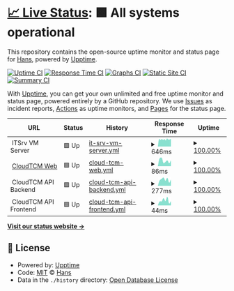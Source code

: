 # [📈 Live Status](https://uptime.itsrv.tw): <!--live status--> **🟩 All systems operational**

This repository contains the open-source uptime monitor and status page for [Hans](https://hans00.me/), powered by [Upptime](https://github.com/upptime/upptime).

[![Uptime CI](https://github.com/hans00/itsrv-uptime/workflows/Uptime%20CI/badge.svg)](https://github.com/hans00/itsrv-uptime/actions?query=workflow%3A%22Uptime+CI%22)
[![Response Time CI](https://github.com/hans00/itsrv-uptime/workflows/Response%20Time%20CI/badge.svg)](https://github.com/hans00/itsrv-uptime/actions?query=workflow%3A%22Response+Time+CI%22)
[![Graphs CI](https://github.com/hans00/itsrv-uptime/workflows/Graphs%20CI/badge.svg)](https://github.com/hans00/itsrv-uptime/actions?query=workflow%3A%22Graphs+CI%22)
[![Static Site CI](https://github.com/hans00/itsrv-uptime/workflows/Static%20Site%20CI/badge.svg)](https://github.com/hans00/itsrv-uptime/actions?query=workflow%3A%22Static+Site+CI%22)
[![Summary CI](https://github.com/hans00/itsrv-uptime/workflows/Summary%20CI/badge.svg)](https://github.com/hans00/itsrv-uptime/actions?query=workflow%3A%22Summary+CI%22)

With [Upptime](https://upptime.js.org), you can get your own unlimited and free uptime monitor and status page, powered entirely by a GitHub repository. We use [Issues](https://github.com/hans00/itsrv-uptime/issues) as incident reports, [Actions](https://github.com/hans00/itsrv-uptime/actions) as uptime monitors, and [Pages](https://uptime.itsrv.tw) for the status page.

<!--start: status pages-->
<!-- This summary is generated by Upptime (https://github.com/upptime/upptime) -->
<!-- Do not edit this manually, your changes will be overwritten -->
<!-- prettier-ignore -->
| URL | Status | History | Response Time | Uptime |
| --- | ------ | ------- | ------------- | ------ |
| <img alt="" src="https://icons.duckduckgo.com/ip3/null.ico" height="13"> ITSrv VM Server | 🟩 Up | [it-srv-vm-server.yml](https://github.com/itsrv-tw/uptime/commits/HEAD/history/it-srv-vm-server.yml) | <details><summary><img alt="Response time graph" src="./graphs/it-srv-vm-server/response-time-week.png" height="20"> 646ms</summary><br><a href="https://uptime.itsrv.tw/history/it-srv-vm-server"><img alt="Response time 653" src="https://img.shields.io/endpoint?url=https%3A%2F%2Fraw.githubusercontent.com%2Fitsrv-tw%2Fuptime%2FHEAD%2Fapi%2Fit-srv-vm-server%2Fresponse-time.json"></a><br><a href="https://uptime.itsrv.tw/history/it-srv-vm-server"><img alt="24-hour response time 702" src="https://img.shields.io/endpoint?url=https%3A%2F%2Fraw.githubusercontent.com%2Fitsrv-tw%2Fuptime%2FHEAD%2Fapi%2Fit-srv-vm-server%2Fresponse-time-day.json"></a><br><a href="https://uptime.itsrv.tw/history/it-srv-vm-server"><img alt="7-day response time 646" src="https://img.shields.io/endpoint?url=https%3A%2F%2Fraw.githubusercontent.com%2Fitsrv-tw%2Fuptime%2FHEAD%2Fapi%2Fit-srv-vm-server%2Fresponse-time-week.json"></a><br><a href="https://uptime.itsrv.tw/history/it-srv-vm-server"><img alt="30-day response time 653" src="https://img.shields.io/endpoint?url=https%3A%2F%2Fraw.githubusercontent.com%2Fitsrv-tw%2Fuptime%2FHEAD%2Fapi%2Fit-srv-vm-server%2Fresponse-time-month.json"></a><br><a href="https://uptime.itsrv.tw/history/it-srv-vm-server"><img alt="1-year response time 653" src="https://img.shields.io/endpoint?url=https%3A%2F%2Fraw.githubusercontent.com%2Fitsrv-tw%2Fuptime%2FHEAD%2Fapi%2Fit-srv-vm-server%2Fresponse-time-year.json"></a></details> | <details><summary><a href="https://uptime.itsrv.tw/history/it-srv-vm-server">100.00%</a></summary><a href="https://uptime.itsrv.tw/history/it-srv-vm-server"><img alt="All-time uptime 100.00%" src="https://img.shields.io/endpoint?url=https%3A%2F%2Fraw.githubusercontent.com%2Fitsrv-tw%2Fuptime%2FHEAD%2Fapi%2Fit-srv-vm-server%2Fuptime.json"></a><br><a href="https://uptime.itsrv.tw/history/it-srv-vm-server"><img alt="24-hour uptime 100.00%" src="https://img.shields.io/endpoint?url=https%3A%2F%2Fraw.githubusercontent.com%2Fitsrv-tw%2Fuptime%2FHEAD%2Fapi%2Fit-srv-vm-server%2Fuptime-day.json"></a><br><a href="https://uptime.itsrv.tw/history/it-srv-vm-server"><img alt="7-day uptime 100.00%" src="https://img.shields.io/endpoint?url=https%3A%2F%2Fraw.githubusercontent.com%2Fitsrv-tw%2Fuptime%2FHEAD%2Fapi%2Fit-srv-vm-server%2Fuptime-week.json"></a><br><a href="https://uptime.itsrv.tw/history/it-srv-vm-server"><img alt="30-day uptime 100.00%" src="https://img.shields.io/endpoint?url=https%3A%2F%2Fraw.githubusercontent.com%2Fitsrv-tw%2Fuptime%2FHEAD%2Fapi%2Fit-srv-vm-server%2Fuptime-month.json"></a><br><a href="https://uptime.itsrv.tw/history/it-srv-vm-server"><img alt="1-year uptime 100.00%" src="https://img.shields.io/endpoint?url=https%3A%2F%2Fraw.githubusercontent.com%2Fitsrv-tw%2Fuptime%2FHEAD%2Fapi%2Fit-srv-vm-server%2Fuptime-year.json"></a></details>
| <img alt="" src="https://icons.duckduckgo.com/ip3/cloudtcm.com.ico" height="13"> [CloudTCM Web](https://cloudtcm.com) | 🟩 Up | [cloud-tcm-web.yml](https://github.com/itsrv-tw/uptime/commits/HEAD/history/cloud-tcm-web.yml) | <details><summary><img alt="Response time graph" src="./graphs/cloud-tcm-web/response-time-week.png" height="20"> 86ms</summary><br><a href="https://uptime.itsrv.tw/history/cloud-tcm-web"><img alt="Response time 86" src="https://img.shields.io/endpoint?url=https%3A%2F%2Fraw.githubusercontent.com%2Fitsrv-tw%2Fuptime%2FHEAD%2Fapi%2Fcloud-tcm-web%2Fresponse-time.json"></a><br><a href="https://uptime.itsrv.tw/history/cloud-tcm-web"><img alt="24-hour response time 91" src="https://img.shields.io/endpoint?url=https%3A%2F%2Fraw.githubusercontent.com%2Fitsrv-tw%2Fuptime%2FHEAD%2Fapi%2Fcloud-tcm-web%2Fresponse-time-day.json"></a><br><a href="https://uptime.itsrv.tw/history/cloud-tcm-web"><img alt="7-day response time 86" src="https://img.shields.io/endpoint?url=https%3A%2F%2Fraw.githubusercontent.com%2Fitsrv-tw%2Fuptime%2FHEAD%2Fapi%2Fcloud-tcm-web%2Fresponse-time-week.json"></a><br><a href="https://uptime.itsrv.tw/history/cloud-tcm-web"><img alt="30-day response time 86" src="https://img.shields.io/endpoint?url=https%3A%2F%2Fraw.githubusercontent.com%2Fitsrv-tw%2Fuptime%2FHEAD%2Fapi%2Fcloud-tcm-web%2Fresponse-time-month.json"></a><br><a href="https://uptime.itsrv.tw/history/cloud-tcm-web"><img alt="1-year response time 86" src="https://img.shields.io/endpoint?url=https%3A%2F%2Fraw.githubusercontent.com%2Fitsrv-tw%2Fuptime%2FHEAD%2Fapi%2Fcloud-tcm-web%2Fresponse-time-year.json"></a></details> | <details><summary><a href="https://uptime.itsrv.tw/history/cloud-tcm-web">100.00%</a></summary><a href="https://uptime.itsrv.tw/history/cloud-tcm-web"><img alt="All-time uptime 100.00%" src="https://img.shields.io/endpoint?url=https%3A%2F%2Fraw.githubusercontent.com%2Fitsrv-tw%2Fuptime%2FHEAD%2Fapi%2Fcloud-tcm-web%2Fuptime.json"></a><br><a href="https://uptime.itsrv.tw/history/cloud-tcm-web"><img alt="24-hour uptime 100.00%" src="https://img.shields.io/endpoint?url=https%3A%2F%2Fraw.githubusercontent.com%2Fitsrv-tw%2Fuptime%2FHEAD%2Fapi%2Fcloud-tcm-web%2Fuptime-day.json"></a><br><a href="https://uptime.itsrv.tw/history/cloud-tcm-web"><img alt="7-day uptime 100.00%" src="https://img.shields.io/endpoint?url=https%3A%2F%2Fraw.githubusercontent.com%2Fitsrv-tw%2Fuptime%2FHEAD%2Fapi%2Fcloud-tcm-web%2Fuptime-week.json"></a><br><a href="https://uptime.itsrv.tw/history/cloud-tcm-web"><img alt="30-day uptime 100.00%" src="https://img.shields.io/endpoint?url=https%3A%2F%2Fraw.githubusercontent.com%2Fitsrv-tw%2Fuptime%2FHEAD%2Fapi%2Fcloud-tcm-web%2Fuptime-month.json"></a><br><a href="https://uptime.itsrv.tw/history/cloud-tcm-web"><img alt="1-year uptime 100.00%" src="https://img.shields.io/endpoint?url=https%3A%2F%2Fraw.githubusercontent.com%2Fitsrv-tw%2Fuptime%2FHEAD%2Fapi%2Fcloud-tcm-web%2Fuptime-year.json"></a></details>
| <img alt="" src="https://icons.duckduckgo.com/ip3/null.ico" height="13"> CloudTCM API Backend | 🟩 Up | [cloud-tcm-api-backend.yml](https://github.com/itsrv-tw/uptime/commits/HEAD/history/cloud-tcm-api-backend.yml) | <details><summary><img alt="Response time graph" src="./graphs/cloud-tcm-api-backend/response-time-week.png" height="20"> 277ms</summary><br><a href="https://uptime.itsrv.tw/history/cloud-tcm-api-backend"><img alt="Response time 495" src="https://img.shields.io/endpoint?url=https%3A%2F%2Fraw.githubusercontent.com%2Fitsrv-tw%2Fuptime%2FHEAD%2Fapi%2Fcloud-tcm-api-backend%2Fresponse-time.json"></a><br><a href="https://uptime.itsrv.tw/history/cloud-tcm-api-backend"><img alt="24-hour response time 278" src="https://img.shields.io/endpoint?url=https%3A%2F%2Fraw.githubusercontent.com%2Fitsrv-tw%2Fuptime%2FHEAD%2Fapi%2Fcloud-tcm-api-backend%2Fresponse-time-day.json"></a><br><a href="https://uptime.itsrv.tw/history/cloud-tcm-api-backend"><img alt="7-day response time 277" src="https://img.shields.io/endpoint?url=https%3A%2F%2Fraw.githubusercontent.com%2Fitsrv-tw%2Fuptime%2FHEAD%2Fapi%2Fcloud-tcm-api-backend%2Fresponse-time-week.json"></a><br><a href="https://uptime.itsrv.tw/history/cloud-tcm-api-backend"><img alt="30-day response time 495" src="https://img.shields.io/endpoint?url=https%3A%2F%2Fraw.githubusercontent.com%2Fitsrv-tw%2Fuptime%2FHEAD%2Fapi%2Fcloud-tcm-api-backend%2Fresponse-time-month.json"></a><br><a href="https://uptime.itsrv.tw/history/cloud-tcm-api-backend"><img alt="1-year response time 495" src="https://img.shields.io/endpoint?url=https%3A%2F%2Fraw.githubusercontent.com%2Fitsrv-tw%2Fuptime%2FHEAD%2Fapi%2Fcloud-tcm-api-backend%2Fresponse-time-year.json"></a></details> | <details><summary><a href="https://uptime.itsrv.tw/history/cloud-tcm-api-backend">100.00%</a></summary><a href="https://uptime.itsrv.tw/history/cloud-tcm-api-backend"><img alt="All-time uptime 100.00%" src="https://img.shields.io/endpoint?url=https%3A%2F%2Fraw.githubusercontent.com%2Fitsrv-tw%2Fuptime%2FHEAD%2Fapi%2Fcloud-tcm-api-backend%2Fuptime.json"></a><br><a href="https://uptime.itsrv.tw/history/cloud-tcm-api-backend"><img alt="24-hour uptime 100.00%" src="https://img.shields.io/endpoint?url=https%3A%2F%2Fraw.githubusercontent.com%2Fitsrv-tw%2Fuptime%2FHEAD%2Fapi%2Fcloud-tcm-api-backend%2Fuptime-day.json"></a><br><a href="https://uptime.itsrv.tw/history/cloud-tcm-api-backend"><img alt="7-day uptime 100.00%" src="https://img.shields.io/endpoint?url=https%3A%2F%2Fraw.githubusercontent.com%2Fitsrv-tw%2Fuptime%2FHEAD%2Fapi%2Fcloud-tcm-api-backend%2Fuptime-week.json"></a><br><a href="https://uptime.itsrv.tw/history/cloud-tcm-api-backend"><img alt="30-day uptime 100.00%" src="https://img.shields.io/endpoint?url=https%3A%2F%2Fraw.githubusercontent.com%2Fitsrv-tw%2Fuptime%2FHEAD%2Fapi%2Fcloud-tcm-api-backend%2Fuptime-month.json"></a><br><a href="https://uptime.itsrv.tw/history/cloud-tcm-api-backend"><img alt="1-year uptime 100.00%" src="https://img.shields.io/endpoint?url=https%3A%2F%2Fraw.githubusercontent.com%2Fitsrv-tw%2Fuptime%2FHEAD%2Fapi%2Fcloud-tcm-api-backend%2Fuptime-year.json"></a></details>
| <img alt="" src="https://icons.duckduckgo.com/ip3/null.ico" height="13"> CloudTCM API Frontend | 🟩 Up | [cloud-tcm-api-frontend.yml](https://github.com/itsrv-tw/uptime/commits/HEAD/history/cloud-tcm-api-frontend.yml) | <details><summary><img alt="Response time graph" src="./graphs/cloud-tcm-api-frontend/response-time-week.png" height="20"> 44ms</summary><br><a href="https://uptime.itsrv.tw/history/cloud-tcm-api-frontend"><img alt="Response time 48" src="https://img.shields.io/endpoint?url=https%3A%2F%2Fraw.githubusercontent.com%2Fitsrv-tw%2Fuptime%2FHEAD%2Fapi%2Fcloud-tcm-api-frontend%2Fresponse-time.json"></a><br><a href="https://uptime.itsrv.tw/history/cloud-tcm-api-frontend"><img alt="24-hour response time 37" src="https://img.shields.io/endpoint?url=https%3A%2F%2Fraw.githubusercontent.com%2Fitsrv-tw%2Fuptime%2FHEAD%2Fapi%2Fcloud-tcm-api-frontend%2Fresponse-time-day.json"></a><br><a href="https://uptime.itsrv.tw/history/cloud-tcm-api-frontend"><img alt="7-day response time 44" src="https://img.shields.io/endpoint?url=https%3A%2F%2Fraw.githubusercontent.com%2Fitsrv-tw%2Fuptime%2FHEAD%2Fapi%2Fcloud-tcm-api-frontend%2Fresponse-time-week.json"></a><br><a href="https://uptime.itsrv.tw/history/cloud-tcm-api-frontend"><img alt="30-day response time 48" src="https://img.shields.io/endpoint?url=https%3A%2F%2Fraw.githubusercontent.com%2Fitsrv-tw%2Fuptime%2FHEAD%2Fapi%2Fcloud-tcm-api-frontend%2Fresponse-time-month.json"></a><br><a href="https://uptime.itsrv.tw/history/cloud-tcm-api-frontend"><img alt="1-year response time 48" src="https://img.shields.io/endpoint?url=https%3A%2F%2Fraw.githubusercontent.com%2Fitsrv-tw%2Fuptime%2FHEAD%2Fapi%2Fcloud-tcm-api-frontend%2Fresponse-time-year.json"></a></details> | <details><summary><a href="https://uptime.itsrv.tw/history/cloud-tcm-api-frontend">100.00%</a></summary><a href="https://uptime.itsrv.tw/history/cloud-tcm-api-frontend"><img alt="All-time uptime 100.00%" src="https://img.shields.io/endpoint?url=https%3A%2F%2Fraw.githubusercontent.com%2Fitsrv-tw%2Fuptime%2FHEAD%2Fapi%2Fcloud-tcm-api-frontend%2Fuptime.json"></a><br><a href="https://uptime.itsrv.tw/history/cloud-tcm-api-frontend"><img alt="24-hour uptime 100.00%" src="https://img.shields.io/endpoint?url=https%3A%2F%2Fraw.githubusercontent.com%2Fitsrv-tw%2Fuptime%2FHEAD%2Fapi%2Fcloud-tcm-api-frontend%2Fuptime-day.json"></a><br><a href="https://uptime.itsrv.tw/history/cloud-tcm-api-frontend"><img alt="7-day uptime 100.00%" src="https://img.shields.io/endpoint?url=https%3A%2F%2Fraw.githubusercontent.com%2Fitsrv-tw%2Fuptime%2FHEAD%2Fapi%2Fcloud-tcm-api-frontend%2Fuptime-week.json"></a><br><a href="https://uptime.itsrv.tw/history/cloud-tcm-api-frontend"><img alt="30-day uptime 100.00%" src="https://img.shields.io/endpoint?url=https%3A%2F%2Fraw.githubusercontent.com%2Fitsrv-tw%2Fuptime%2FHEAD%2Fapi%2Fcloud-tcm-api-frontend%2Fuptime-month.json"></a><br><a href="https://uptime.itsrv.tw/history/cloud-tcm-api-frontend"><img alt="1-year uptime 100.00%" src="https://img.shields.io/endpoint?url=https%3A%2F%2Fraw.githubusercontent.com%2Fitsrv-tw%2Fuptime%2FHEAD%2Fapi%2Fcloud-tcm-api-frontend%2Fuptime-year.json"></a></details>

<!--end: status pages-->

[**Visit our status website →**](https://uptime.itsrv.tw)

## 📄 License

- Powered by: [Upptime](https://github.com/upptime/upptime)
- Code: [MIT](./LICENSE) © [Hans](https://hans00.me/)
- Data in the `./history` directory: [Open Database License](https://opendatacommons.org/licenses/odbl/1-0/)
